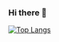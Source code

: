 ### Hi there 👋

[![Top Langs](https://github-readme-stats.vercel.app/api/top-langs/?username=radkomih&show_icons=true&count_private=true)](https://github.com/radkomih/github-readme-stats)

<!--
**radkomih/radkomih** is a ✨ _special_ ✨ repository because its `README.md` (this file) appears on your GitHub profile.

Here are some ideas to get you started:

- 🔭 I’m currently working on ...
- 🌱 I’m currently learning ...
- 👯 I’m looking to collaborate on ...
- 🤔 I’m looking for help with ...
- 💬 Ask me about ...
- 📫 How to reach me: ...
- 😄 Pronouns: ...
- ⚡ Fun fact: ...
-->
